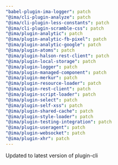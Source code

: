 ```yaml
---
"babel-plugin-ima-logger": patch
"@ima/cli-plugin-analyze": patch
"@ima/cli-plugin-less-constants": patch
"@ima/cli-plugin-scramble-css": patch
"@ima/plugin-analytic": patch
"@ima/plugin-analytic-fb-pixel": patch
"@ima/plugin-analytic-google": patch
"@ima/plugin-atoms": patch
"@ima/plugin-halson-rest-client": patch
"@ima/plugin-local-storage": patch
"@ima/plugin-logger": patch
"@ima/plugin-managed-component": patch
"@ima/plugin-merkur": patch
"@ima/plugin-resource-loader": patch
"@ima/plugin-rest-client": patch
"@ima/plugin-script-loader": patch
"@ima/plugin-select": patch
"@ima/plugin-self-xss": patch
"@ima/plugin-shared-cache": patch
"@ima/plugin-style-loader": patch
"@ima/plugin-testing-integration": patch
"@ima/plugin-useragent": patch
"@ima/plugin-websocket": patch
"@ima/plugin-xhr": patch
---
```


Updated to latest version of plugin-cli

